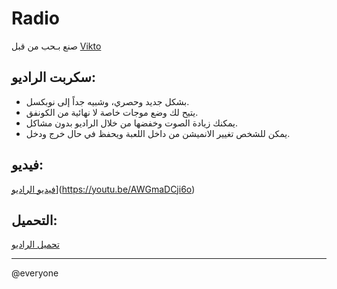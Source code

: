 # Radio

صنع بـحب من قبل [Vikto](<https://discord.com/users/550833442766585886>)

## سكربت الراديو:

- بشكل جديد وحصري، وشبيه جداً إلى نوبكسل.
- يتيح لك وضع موجات خاصة لا نهائية من الكونفق.
- يمكنك زيادة الصوت وخفضها من خلال الراديو بدون مشاكل.
- يمكن للشخص تغيير الانميشن من داخل اللعبة ويحفظ في حال خرج ودخل.

## فيديو:

[فيديو الراديو](https://img.youtube.com/vi/AWGmaDCji6o/0.jpg)](https://youtu.be/AWGmaDCji6o)

## التحميل:

[تحميل الراديو](https://store.ho.sa/aYqPzn)

---

\@everyone
